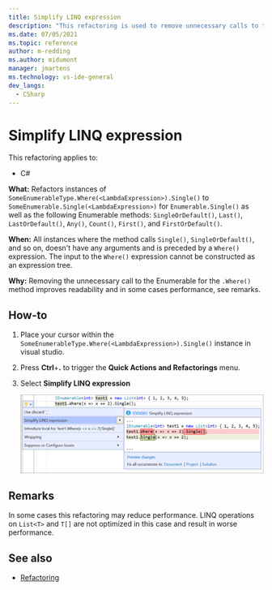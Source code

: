 ```yaml
---
title: Simplify LINQ expression
description: "This refactoring is used to remove unnecessary calls to the Enumerable for the Where method."
ms.date: 07/05/2021
ms.topic: reference
author: m-redding
ms.author: midumont
manager: jmartens
ms.technology: vs-ide-general
dev_langs:
  - CSharp
---
```

# Simplify LINQ expression


This refactoring applies to:

- C#

**What:** Refactors instances of `SomeEnumerableType.Where(<LambdaExpression>).Single()` to `SomeEnumerable.Single(<LambdaExpression>)` for `Enumerable.Single()` as well as the following Enumerable methods: `SingleOrDefault()`, `Last()`, `LastOrDefault()`, `Any()`, `Count()`, `First()`, and `FirstOrDefault()`.

**When:**  All instances where the method calls `Single()`, `SingleOrDefault()`, and so on, doesn't have any arguments and is preceded by a `Where()` expression. The input to the `Where()` expression cannot be constructed as an expression tree.

**Why:** Removing the unnecessary call to the Enumerable for the `.Where()` method improves readability and in some cases performance, see remarks.

## How-to

1. Place your cursor within the `SomeEnumerableType.Where(<LambdaExpression>).Single()` instance in visual studio.
2. Press **Ctrl**+**.** to trigger the **Quick Actions and Refactorings** menu.
3. Select **Simplify LINQ expression**

   ![Convert typeof to nameof](media/simplify-linq-expression.png)
   
## Remarks

In some cases this refactoring may reduce performance. LINQ operations on `List<T>` and `T[]` are not optimized in this case and result in worse performance.

## See also

- [Refactoring](../refactoring-in-visual-studio.md)
